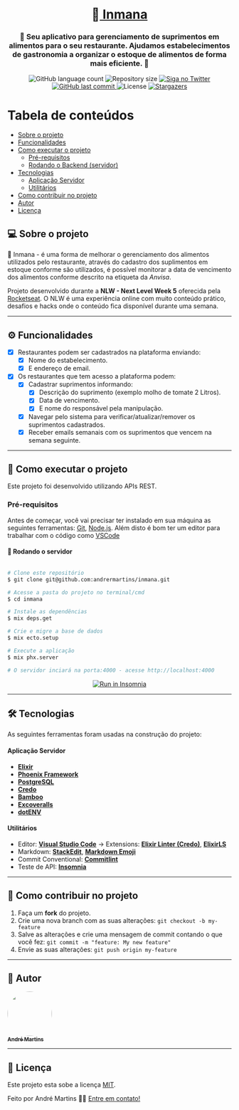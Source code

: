 <h1 align="center">
     🍝<a href="#" alt="https://github.com/andrermartins/inmana"> Inmana </a>
</h1>

<h3 align="center">
    🍗 Seu aplicativo para gerenciamento de suprimentos em alimentos para o seu restaurante. Ajudamos estabelecimentos de gastronomia a organizar o estoque de alimentos de forma mais eficiente. 🍅
</h3>

<p align="center">
  <img alt="GitHub language count" src="https://img.shields.io/github/languages/count/andrermartins/inmana?color=%2304D361">

  <img alt="Repository size" src="https://img.shields.io/github/repo-size/andrermartins/inmana">

  <a href="https://twitter.com/andrermartins/">
    <img alt="Siga no Twitter" src="https://img.shields.io/twitter/url?style=social&url=https%3A%2F%2Ftwitter.com%2Fandrermartins">
  </a>
  
  <a href="https://github.com/andrermartins/inmana/commits/master">
    <img alt="GitHub last commit" src="https://img.shields.io/github/last-commit/andrermartins/inmana">
  </a>
    
   <img alt="License" src="https://img.shields.io/badge/license-MIT-brightgreen">
   <a href="https://github.com/andrermartins/inmana/stargazers">
    <img alt="Stargazers" src="https://img.shields.io/github/stars/andrermartins/inmana?style=social">
  </a>
</p>

Tabela de conteúdos
=================
<!--ts-->
   * [Sobre o projeto](#-sobre-o-projeto)
   * [Funcionalidades](#-funcionalidades)
   * [Como executar o projeto](#-como-executar-o-projeto)
     * [Pré-requisitos](#pré-requisitos)
     * [Rodando o Backend (servidor)](#user-content--rodando-o-servidor)
   * [Tecnologias](#-tecnologias)
     * [Aplicação Servidor](#user-content-aplicação-servidor)
     * [Utilitários](#user-content-utilitários)
   * [Como contribuir no projeto](#-como-contribuir-no-projeto)
   * [Autor](#-autor)
   * [Licença](#user-content--licença)
<!--te-->


## 💻 Sobre o projeto

🍝 Inmana - é uma forma de melhorar o gerenciamento dos alimentos utilizados pelo restaurante, através do cadastro dos suplimentos em estoque conforme são utilizados, é possível monitorar a data de vencimento dos alimentos conforme descrito na etiqueta da *Anvisa*.

Projeto desenvolvido durante a **NLW - Next Level Week 5** oferecida pela [Rocketseat](https://blog.rocketseat.com.br).
O NLW é uma experiência online com muito conteúdo prático, desafios e hacks onde o conteúdo fica disponível durante uma semana.

---

## ⚙️ Funcionalidades

- [x] Restaurantes podem ser cadastrados na plataforma enviando:
  - [x] Nome do estabelecimento.
  - [x] E endereço de email.

- [x] Os restaurantes que tem acesso a plataforma podem:
  - [x] Cadastrar suprimentos informando:
    - [x] Descrição do suprimento (exemplo molho de tomate 2 Litros).
    - [x] Data de vencimento.
    - [x] E nome do responsável pela manipulação.
  - [x] Navegar pelo sistema para verificar/atualizar/remover os suprimentos cadastrados.
  - [x] Receber emails semanais com os suprimentos que vencem na semana seguinte.

---

## 🚀 Como executar o projeto

Este projeto foi desenvolvido utilizando APIs REST.
### Pré-requisitos

Antes de começar, você vai precisar ter instalado em sua máquina as seguintes ferramentas:
[Git](https://git-scm.com), [Node.js](https://nodejs.org/en/). 
Além disto é bom ter um editor para trabalhar com o código como [VSCode](https://code.visualstudio.com/)

#### 🎲 Rodando o servidor

```bash

# Clone este repositório
$ git clone git@github.com:andrermartins/inmana.git

# Acesse a pasta do projeto no terminal/cmd
$ cd inmana

# Instale as dependências
$ mix deps.get

# Crie e migre a base de dados
$ mix ecto.setup

# Execute a aplicação
$ mix phx.server

# O servidor inciará na porta:4000 - acesse http://localhost:4000

```
<p align="center">
  <a href="https://github.com/andrermartins/inmana/blob/master/Insomnia_API_Inmana.json" target="_blank"><img src="https://insomnia.rest/images/run.svg" alt="Run in Insomnia"></a>
</p>

---

## 🛠 Tecnologias

As seguintes ferramentas foram usadas na construção do projeto:

#### [](https://github.com/andrermartins/inmana#server)**Aplicação Servidor**

-   **[Elixir](https://elixir-lang.org/)**
-   **[Phoenix Framework](https://www.phoenixframework.org/)**
-   **[PostgreSQL](https://www.postgresql.org/)**
-   **[Credo](https://github.com/rrrene/credo)**
-   **[Bamboo](https://github.com/thoughtbot/bamboo)**
-   **[Excoveralls](https://github.com/parroty/excoveralls)**
-   **[dotENV](https://github.com/motdotla/dotenv)**

#### [](https://github.com/andrermartins/inmana#utilit%C3%A1rios)**Utilitários**

-   Editor:  **[Visual Studio Code](https://code.visualstudio.com/)**  →  Extensions:  **[Elixir Linter (Credo)](https://marketplace.visualstudio.com/items?itemName=pantajoe.vscode-elixir-credo)**,  **[ElixirLS](https://marketplace.visualstudio.com/items?itemName=JakeBecker.elixir-ls)**
-   Markdown:  **[StackEdit](https://stackedit.io/)**,  **[Markdown Emoji](https://gist.github.com/rxaviers/7360908)**
-   Commit Conventional:  **[Commitlint](https://github.com/conventional-changelog/commitlint)**
-   Teste de API:  **[Insomnia](https://insomnia.rest/)**

---

## 💪 Como contribuir no projeto

1. Faça um **fork** do projeto.
2. Crie uma nova branch com as suas alterações: `git checkout -b my-feature`
3. Salve as alterações e crie uma mensagem de commit contando o que você fez: `git commit -m "feature: My new feature"`
4. Envie as suas alterações: `git push origin my-feature`

---

## 🦸 Autor

<a href="https://www.linkedin.com/in/andrermartins/">
 <img style="border-radius: 50%;" src="https://avatars.githubusercontent.com/u/221771?v=4" width="100px;" alt=""/>
 <br />
 <sub><b>André Martins</b></sub></a>
 <br />

---

## 📝 Licença

Este projeto esta sobe a licença [MIT](./LICENSE).

Feito por André Martins 👋🏽 [Entre em contato!](https://www.linkedin.com/in/andrermartins/)
